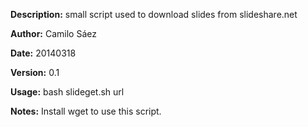 **Description:** small script used to download slides from slideshare.net

**Author:** Camilo Sáez

**Date:** 20140318

**Version:** 0.1    

**Usage:** bash slideget.sh url

**Notes:** Install wget to use this script.